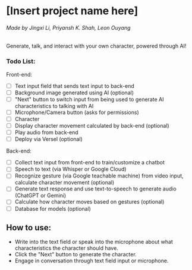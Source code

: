 # [Insert project name here]
###### Made by Jingxi Li, Priyansh K. Shah, Leon Ouyang

Generate, talk, and interact with your own character, powered through AI!

### Todo List:

Front-end:
 - [ ] Text input field that sends text input to back-end
 - [ ] Background image generated using AI (optional)
 - [ ] "Next" button to switch input from being used to generate AI characteristics to talking with AI
 - [ ] Microphone/Camera button (asks for permissions)
 - [ ] Character
 - [ ] Display character movement calculated by back-end (optional)
 - [ ] Play audio from back-end
 - [ ] Deploy via Versel (optional)

Back-end:
 - [ ] Collect text input from front-end to train/customize a chatbot
 - [ ] Speech to text (via Whisper or Google Cloud)
 - [ ] Recognize gesture (via Google teachable machine) from video input, calculate character movement (optional)
 - [ ] Generate text response and use text-to-speech to generate audio (ChatGPT or Gemini)
 - [ ] Calculate how character moves based on gestures (optional)
 - [ ] Database for models (optional)

## How to use:
 - Write into the text field or speak into the microphone about what characteristics the character should have.
 - Click the "Next" button to generate the character.
 - Engage in conversation through text field input or microphone.
